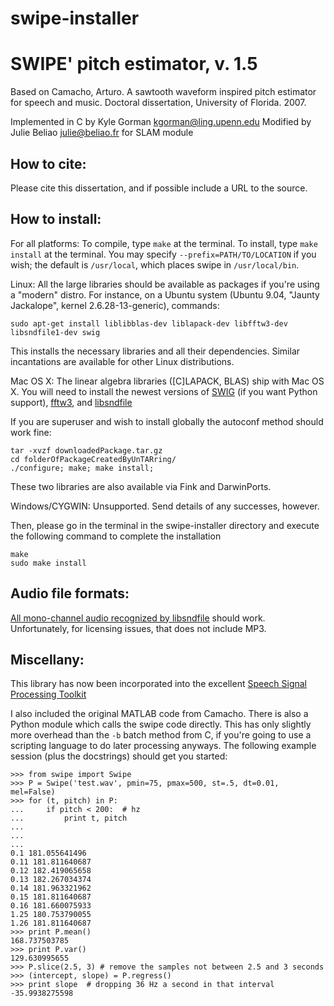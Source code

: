 swipe-installer
===============
SWIPE' pitch estimator, v. 1.5
==============================

Based on Camacho, Arturo. A sawtooth waveform inspired pitch estimator for
speech and music. Doctoral dissertation, University of Florida. 2007.

Implemented in C by Kyle Gorman <kgorman@ling.upenn.edu>
Modified by Julie Beliao <julie@beliao.fr> for SLAM module

How to cite:
------------

Please cite this dissertation, and if possible include a URL to the source.

How to install:
---------------

For all platforms: To compile, type `make` at the terminal. To install, type `make install` at the terminal. You may specify `--prefix=PATH/TO/LOCATION` if you wish; the default is `/usr/local`, which places swipe in `/usr/local/bin`. 

Linux: All the large libraries should be available as packages if you're using a "modern" distro. For instance, on a Ubuntu system (Ubuntu 9.04, "Jaunty Jackalope", kernel 2.6.28-13-generic), commands:

    sudo apt-get install liblibblas-dev liblapack-dev libfftw3-dev libsndfile1-dev swig
    
This installs the necessary libraries and all their dependencies. Similar
incantations are available for other Linux distributions.

Mac OS X: The linear algebra libraries ([C]LAPACK, BLAS) ship with Mac OS X. You will need to install the newest versions of [SWIG](http://www.swig.org/) (if you want Python support), [fftw3](http://www.fftw.org/), and [libsndfile](http://www.mega-nerd.com/libsndfile/)

If you are superuser and wish to install globally the autoconf method should work fine:

    tar -xvzf downloadedPackage.tar.gz
    cd folderOfPackageCreatedByUnTARring/
    ./configure; make; make install;

These two libraries are also available via Fink and DarwinPorts.

Windows/CYGWIN: Unsupported. Send details of any successes, however.

Then, please go in the terminal in the swipe-installer directory and execute the following command to complete the installation

    make
    sudo make install

Audio file formats:
-------------------

[All mono-channel audio recognized by libsndfile](http://www.mega-nerd.com/libsndfile/#Features) should work. Unfortunately, for licensing issues, that does not include MP3.

Miscellany:
-----------

This library has now been incorporated into the excellent [Speech Signal Processing Toolkit](http://sp-tk.sourceforge.net/)

I also included the original MATLAB code from Camacho. There is also a Python module which calls the swipe code directly. This has only slightly more overhead than the `-b` batch method from C, if you're going to use a scripting language to do later processing anyways. The following example session (plus the docstrings) should get you started:

    >>> from swipe import Swipe
    >>> P = Swipe('test.wav', pmin=75, pmax=500, st=.5, dt=0.01, mel=False)
    >>> for (t, pitch) in P:
    ...     if pitch < 200:  # hz
    ...         print t, pitch
    ...
    ...
    ...
    0.1 181.055641496
    0.11 181.811640687
    0.12 182.419065658
    0.13 182.267034374
    0.14 181.963321962
    0.15 181.811640687
    0.16 181.660075933
    1.25 180.753790055
    1.26 181.811640687
    >>> print P.mean()
    168.737503785
    >>> print P.var()
    129.630995655
    >>> P.slice(2.5, 3) # remove the samples not between 2.5 and 3 seconds
    >>> (intercept, slope) = P.regress()
    >>> print slope  # dropping 36 Hz a second in that interval
    -35.9938275598
